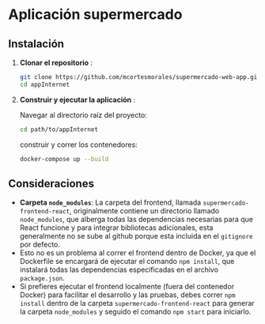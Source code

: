 # Aplicación supermercado

## Instalación

1. **Clonar el repositorio** :

   ```bash
   git clone https://github.com/mcortesmorales/supermercado-web-app.git
   cd appInternet
   ```

2. **Construir y ejecutar la aplicación** :

   Navegar al directorio raíz del proyecto:
   ```bash
   cd path/to/appInternet
   ```
   
   construir y correr los contenedores:
   ```bash
   docker-compose up --build
   ```
## Consideraciones

- **Carpeta `node_modules`**: La carpeta del frontend, llamada `supermercado-frontend-react`, originalmente contiene un directorio llamado `node_modules`, que alberga todas las dependencias necesarias para que React funcione y para integrar bibliotecas adicionales, esta generalmente no se sube al github porque esta incluida en el `gitignore` por defecto.
- Esto no es un problema al correr el frontend dentro de Docker, ya que el Dockerfile se encargará de ejecutar el comando `npm install`, que instalará todas las dependencias especificadas en el archivo `package.json`.
- Si prefieres ejecutar el frontend localmente (fuera del contenedor Docker) para facilitar el desarrollo y las pruebas, debes correr `npm install` dentro de la carpeta `supermercado-frontend-react` para generar la carpeta `node_modules` y seguido el comando `npm start` para iniciarlo.
